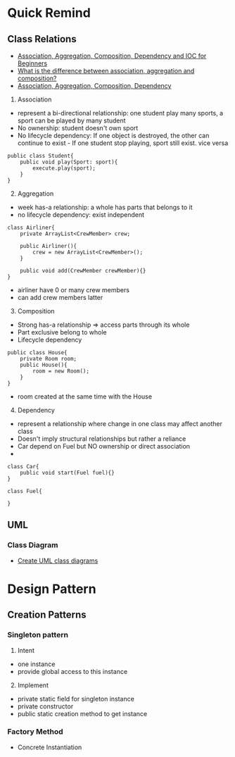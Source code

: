 # Quick Remind

## Class Relations

-   [Association, Aggregation, Composition, Dependency and IOC for Beginners](https://www.codeproject.com/Articles/777540/Association-Aggregation-Composition-Dependency-and)
-   [What is the difference between association, aggregation and composition?](https://stackoverflow.com/questions/885937/what-is-the-difference-between-association-aggregation-and-composition/34069760#34069760)
-   [Association, Aggregation, Composition, Dependency](https://niviki.com/p/association-aggregation-composition-dependency-la-gi)

1. Association

-   represent a bi-directional relationship: one student play many sports, a sport can be played by many student
-   No ownership: student doesn't own sport
-   No lifecycle dependency: If one object is destroyed, the other can continue to exist - If one student stop playing, sport still exist. vice versa

```
public class Student{
	public void play(Sport: sport){
		execute.play(sport);
	}
}
```

2. Aggregation

-   week has-a relationship: a whole has parts that belongs to it
-   no lifecycle dependency: exist independent

```
class Airliner{
	private ArrayList<CrewMember> crew;

	public Airliner(){
		crew = new ArrayList<CrewMember>();
	}

	public void add(CrewMember crewMember){}
}
```

-   airliner have 0 or many crew members
-   can add crew members latter

3. Composition

-   Strong has-a relationship => access parts through its whole
-   Part exclusive belong to whole
-   Lifecycle dependency

```
public class House{
	private Room room;
	public House(){
		room = new Room();
	}
}

```

-   room created at the same time with the House

4. Dependency

-   represent a relationship where change in one class may affect another class
-   Doesn't imply structural relationships but rather a reliance
-   Car depend on Fuel but NO ownership or direct association
-

```
class Car{
	public void start(Fuel fuel){}
}

class Fuel{

}

```

## UML

### Class Diagram

-   [ Create UML class diagrams](https://www.drawio.com/blog/uml-class-diagrams)

# Design Pattern

## Creation Patterns

### Singleton pattern

1. Intent

-   one instance
-   provide global access to this instance

2. Implement

-   private static field for singleton instance
-   private constructor
-   public static creation method to get instance

### Factory Method

-   Concrete Instantiation
